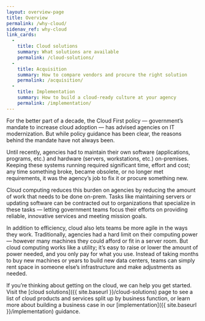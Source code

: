 ```yaml
---
layout: overview-page
title: Overview
permalink: /why-cloud/
sidenav_ref: why-cloud
link_cards:
  - 
    title: Cloud solutions
    summary: What solutions are available
    permalink: /cloud-solutions/
  - 
    title: Acquisition
    summary: How to compare vendors and procure the right solution
    permalink: /acquisition/
  - 
    title: Implementation
    summary: How to build a cloud-ready culture at your agency
    permalink: /implementation/
---
```


For the better part of a decade, the Cloud First policy — government’s mandate to increase cloud adoption — has advised agencies on IT modernization. But while policy guidance has been clear, the reasons behind the mandate have not always been. 

Until recently, agencies had to maintain their own software (applications, programs, etc.) and hardware (servers, workstations, etc.) on-premises. Keeping these systems running required significant time, effort and cost; any time something broke, became obsolete, or no longer met requirements, it was the agency’s job to fix it or procure something new. 

Cloud computing reduces this burden on agencies by reducing the amount of work that needs to be done on-prem. Tasks like maintaining servers or updating software can be contracted out to organizations that specialize in these tasks — letting government teams focus their efforts on providing reliable, innovative services and meeting mission goals.

In addition to efficiency, cloud also lets teams be more agile in the ways they work. Traditionally, agencies had a hard limit on their computing power — however many machines they could afford or fit in a server room. But cloud computing works like a utility; it’s easy to raise or lower the amount of power needed, and you only pay for what you use. Instead of taking months to buy new machines or years to build new data centers, teams can simply rent space in someone else’s infrastructure and make adjustments as needed. 

If you’re thinking about getting on the cloud, we can help you get started. Visit the [cloud solutions]({{ site.baseurl }}/cloud-solutions) page to see a list of cloud products and services split up by business function, or learn more about building a business case in our [implementation]({{ site.baseurl }}/implementation) guidance.

<!-- <div class="project-container">
<div class="usa-grid">
    <article class="card usa-width-one-third">
      <a class="card-link" href="{{ site.baseurl }}/cloud-solutions" aria-hidden="true" tabindex="-1"></a>
      <div class="card-image"
        style="background-image: url(
        {% if project.image_thumbnail %}
          {{ project.image_thumbnail | prepend: site.baseurl }}
        {% else %}
          {{ project.image | prepend: site.baseurl }}
        {% endif %}
        );">
      </div>
      <div class="card-banner">
        <h3 class="card-description">
          <span>Cloud Solutions</span>
        </h3>
        <p class="card-summary">A list of FedRAMP-authorized products and services arranged by business function</p>
      </div>
    </article>
    <article class="card usa-width-one-third">
      <a class="card-link" href="{{ site.baseurl }}/acquisition" aria-hidden="true" tabindex="-1"></a>
      <div class="card-image"
        style="background-image: url(
        {% if project.image_thumbnail %}
          {{ project.image_thumbnail | prepend: site.baseurl }}
        {% else %}
          {{ project.image | prepend: site.baseurl }}
        {% endif %}
        );">
      </div>
      <div class="card-banner">
        <h3 class="card-description">
          <span>Acquisition</span>
        </h3>
        <p class="card-summary">How to compare vendors and procure the right solution</p>
      </div>
    </article>
    <article class="card usa-width-one-third">
      <a class="card-link" href="{{ site.baseurl }}/implementation" aria-hidden="true" tabindex="-1"></a>
      <div class="card-image"
        style="background-image: url(
        {% if project.image_thumbnail %}
          {{ project.image_thumbnail | prepend: site.baseurl }}
        {% else %}
          {{ project.image | prepend: site.baseurl }}
        {% endif %}
        );">
      </div>
      <div class="card-banner">
        <h3 class="card-description">
          <span>Implementation</span>
        </h3>
        <p class="card-summary">How to build a cloud-ready culture at your agency</p>
      </div>
    </article>
  </div>
</div> -->

